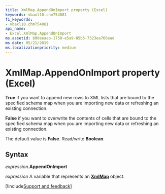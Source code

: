 ```yaml
---
title: XmlMap.AppendOnImport property (Excel)
keywords: vbaxl10.chm754081
f1_keywords:
- vbaxl10.chm754081
api_name:
- Excel.XmlMap.AppendOnImport
ms.assetid: b00eeaeb-1750-e5a9-85b5-7323ea766ead
ms.date: 05/21/2019
ms.localizationpriority: medium
---
```



# XmlMap.AppendOnImport property (Excel)

**True** if you want to append new rows to XML lists that are bound to the specified schema map when you are importing new data or refreshing an existing connection. 

**False** if you want to overwrite the contents of cells that are bound to the specified schema map when you are importing new data or refreshing an existing connection. 

The default value is **False**. Read/write **Boolean**.


## Syntax

_expression_.**AppendOnImport**

_expression_ A variable that represents an **[XmlMap](Excel.XmlMap.md)** object.




[!include[Support and feedback](~/includes/feedback-boilerplate.md)]